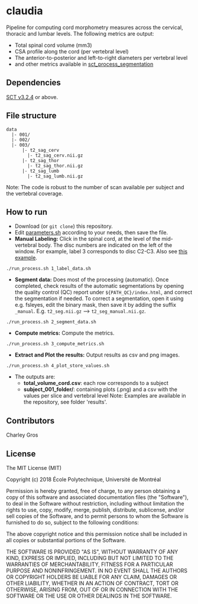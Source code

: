 # claudia

Pipeline for computing cord morphometry measures across the cervical, thoracic and lumbar levels. The following metrics are output:
- Total spinal cord volume (mm3)
- CSA profile along the cord (per vertebral level)
- The anterior-to-posterior and left-to-right diameters per vertebral level
- and other metrics available in [sct_process_segmentation](https://github.com/neuropoly/spinalcordtoolbox/blob/master/scripts/sct_process_segmentation.py)

## Dependencies

[SCT v3.2.4](https://github.com/neuropoly/spinalcordtoolbox/releases/tag/v3.2.4) or above.


## File structure

~~~
data
  |- 001/
  |- 002/
  |- 003/
      |- t2_sag_cerv
        |- t2_sag_cerv.nii.gz
      |- t2_sag_thor
        |- t2_sag_thor.nii.gz
      |- t2_sag_lumb
        |- t2_sag_lumb.nii.gz
~~~
Note: The code is robust to the number of scan available per subject and the vertebral coverage.


## How to run

- Download (or `git clone`) this repository.
- Edit [parameters.sh](./parameters.sh) according to your needs, then save the file.
- **Manual Labeling:** Click in the spinal cord, at the level of the mid-vertebral body. The disc numbers are indicated on the left of the window. For example, label 3 corresponds to disc C2-C3. Also see [this example](labeling.png). 
~~~
./run_process.sh 1_label_data.sh
~~~
- **Segment data:** Does most of the processing (automatic). Once completed, check results of the automatic segmentations by opening the quality control (QC) report under `${PATH_QC}/index.html`, and correct the segmentation if needed. To correct a segmentation, open it using e.g. fsleyes, edit the binary mask, then save it by adding the suffix `_manual`. E.g. `t2_seg.nii.gz` --> `t2_seg_manual.nii.gz`.
~~~
./run_process.sh 2_segment_data.sh
~~~
- **Compute metrics:** Compute the metrics.
~~~
./run_process.sh 3_compute_metrics.sh
~~~
- **Extract and Plot the results:** Output results as csv and png images.
~~~
./run_process.sh 4_plot_store_values.sh
~~~

- The outputs are:
  - **total_volume_cord.csv**: each row corresponds to a subject
  - **subject_001_folder/**: containing plots (.png) and a csv with the values per slice and vertebral level
Note: Examples are available in the repository, see folder 'results'.

## Contributors

Charley Gros

## License

The MIT License (MIT)

Copyright (c) 2018 École Polytechnique, Université de Montréal

Permission is hereby granted, free of charge, to any person obtaining a copy of this software and associated documentation files (the "Software"), to deal in the Software without restriction, including without limitation the rights to use, copy, modify, merge, publish, distribute, sublicense, and/or sell copies of the Software, and to permit persons to whom the Software is furnished to do so, subject to the following conditions:

The above copyright notice and this permission notice shall be included in all copies or substantial portions of the Software.

THE SOFTWARE IS PROVIDED "AS IS", WITHOUT WARRANTY OF ANY KIND, EXPRESS OR IMPLIED, INCLUDING BUT NOT LIMITED TO THE WARRANTIES OF MERCHANTABILITY, FITNESS FOR A PARTICULAR PURPOSE AND NONINFRINGEMENT. IN NO EVENT SHALL THE AUTHORS OR COPYRIGHT HOLDERS BE LIABLE FOR ANY CLAIM, DAMAGES OR OTHER LIABILITY, WHETHER IN AN ACTION OF CONTRACT, TORT OR OTHERWISE, ARISING FROM, OUT OF OR IN CONNECTION WITH THE SOFTWARE OR THE USE OR OTHER DEALINGS IN THE SOFTWARE.
